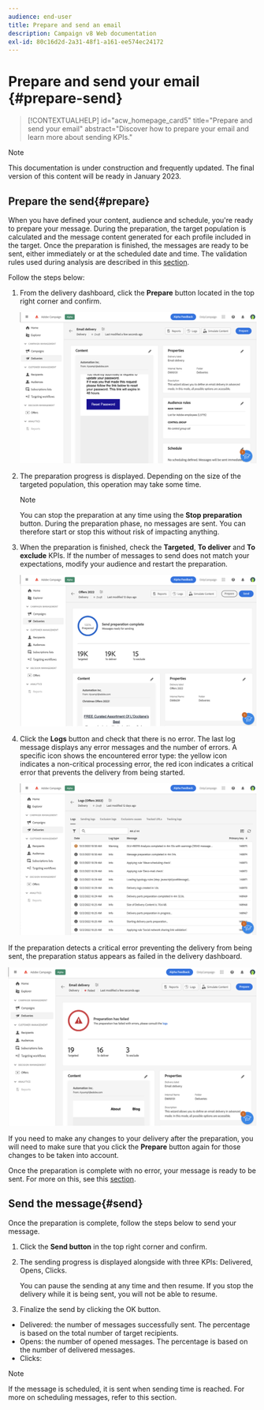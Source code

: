 ```yaml
---
audience: end-user
title: Prepare and send an email
description: Campaign v8 Web documentation
exl-id: 80c16d2d-2a31-48f1-a161-ee574ec24172
---
```

# Prepare and send your email {#prepare-send}

>[!CONTEXTUALHELP]
>id="acw_homepage_card5"
>title="Prepare and send your email"
>abstract="Discover how to prepare your email and learn more about sending KPIs."

>[!NOTE]
>
>This documentation is under construction and frequently updated. The final version of this content will be ready in January 2023.

<!--

	show how to prepare and send the email + the live kpis in the dashboard

like acc when preparation, target calculated then send
real time KPIs, not in AJO. similar to ACS.
exclusion logs, causes
-->

<!--
send also KPIs
-->

## Prepare the send{#prepare}

When you have defined your content, audience and schedule, you're ready to prepare your message. During the preparation, the target population is calculated and the message content generated for each profile included in the target. Once the preparation is finished, the messages are ready to be sent, either immediately or at the scheduled date and time. The validation rules used during analysis are described in this [section](https://experienceleague.adobe.com/docs/campaign-classic/using/sending-messages/key-steps-when-creating-a-delivery/steps-validating-the-delivery.html?lang=en#validation-process-with-typologies).

Follow the steps below: 

1. From the delivery dashboard, click the **Prepare** button located in the top right corner and confirm.

    ![](assets/prepare.png)

1. The preparation progress is displayed. Depending on the size of the targeted population, this operation may take some time.

    >[!NOTE]
    >
    >You can stop the preparation at any time using the **Stop preparation** button. During the preparation phase, no messages are sent. You can therefore start or stop this without risk of impacting anything.

1. When the preparation is finished, check the **Targeted**, **To deliver** and **To exclude** KPIs. If the number of messages to send does not match your expectations, modify your audience and restart the preparation.

    ![](assets/prepare2.png)

1. Click the **Logs** button and check that there is no error. The last log message displays any error messages and the number of errors. A specific icon shows the encountered error type: the yellow icon indicates a non-critical processing error, the red icon indicates a critical error that prevents the delivery from being started.

    ![](assets/prepare-logs.png)

If the preparation detects a critical error preventing the delivery from being sent, the preparation status appears as failed in the delivery dashboard.

![](assets/prepare-error.png)

If you need to make any changes to your delivery after the preparation, you will need to make sure that you click the **Prepare** button again for those changes to be taken into account. 

Once the preparation is complete with no error, your message is ready to be sent. For more on this, see this [section](#send).

## Send the message{#send}

Once the preparation is complete, follow the steps below to send your message.

1. Click the **Send button** in the top right corner and confirm. 

1. The sending progress is displayed alongside with three KPIs: Delivered, Opens, Clicks.

   You can pause the sending at any time and then resume. If you stop the delivery while it is being sent, you will not be able to resume.

1. Finalize the send by clicking the OK button.

* Delivered: the number of messages successfully sent. The percentage is based on the total number of target recipients.
* Opens: the number of opened messages. The percentage is based on the number of delivered messages.
* Clicks: 

>[!NOTE]
>
>If the message is scheduled, it is sent when sending time is reached. For more on scheduling messages, refer to this section.
